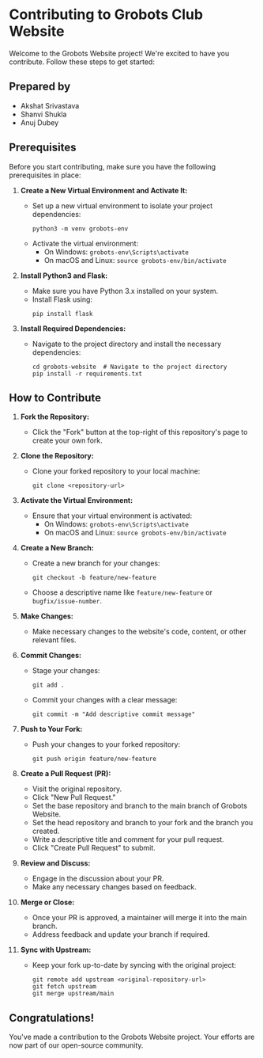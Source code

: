 # Contributing to Grobots Club Website

Welcome to the Grobots Website project! We're excited to have you contribute. Follow these steps to get started:

## Prepared by
- Akshat Srivastava
- Shanvi Shukla
- Anuj Dubey

## Prerequisites

Before you start contributing, make sure you have the following prerequisites in place:

1. **Create a New Virtual Environment and Activate It:**
   - Set up a new virtual environment to isolate your project dependencies:
     ```
     python3 -m venv grobots-env
     ```
   - Activate the virtual environment:
     - On Windows: `grobots-env\Scripts\activate`
     - On macOS and Linux: `source grobots-env/bin/activate`

2. **Install Python3 and Flask:**
   - Make sure you have Python 3.x installed on your system.
   - Install Flask using:
     ```
     pip install flask
     ```

3. **Install Required Dependencies:**
   - Navigate to the project directory and install the necessary dependencies:
     ```
     cd grobots-website  # Navigate to the project directory
     pip install -r requirements.txt
     ```

## How to Contribute

1. **Fork the Repository:**
   - Click the "Fork" button at the top-right of this repository's page to create your own fork.

2. **Clone the Repository:**
   - Clone your forked repository to your local machine:
     ```
     git clone <repository-url>
     ```

3. **Activate the Virtual Environment:**
   - Ensure that your virtual environment is activated:
     - On Windows: `grobots-env\Scripts\activate`
     - On macOS and Linux: `source grobots-env/bin/activate`

4. **Create a New Branch:**
   - Create a new branch for your changes:
     ```
     git checkout -b feature/new-feature
     ```
   - Choose a descriptive name like `feature/new-feature` or `bugfix/issue-number`.

5. **Make Changes:**
   - Make necessary changes to the website's code, content, or other relevant files.

6. **Commit Changes:**
   - Stage your changes:
     ```
     git add .
     ```
   - Commit your changes with a clear message:
     ```
     git commit -m "Add descriptive commit message"
     ```

7. **Push to Your Fork:**
   - Push your changes to your forked repository:
     ```
     git push origin feature/new-feature
     ```

8. **Create a Pull Request (PR):**
   - Visit the original repository.
   - Click "New Pull Request."
   - Set the base repository and branch to the main branch of Grobots Website.
   - Set the head repository and branch to your fork and the branch you created.
   - Write a descriptive title and comment for your pull request.
   - Click "Create Pull Request" to submit.

9. **Review and Discuss:**
   - Engage in the discussion about your PR.
   - Make any necessary changes based on feedback.

10. **Merge or Close:**
    - Once your PR is approved, a maintainer will merge it into the main branch.
    - Address feedback and update your branch if required.

11. **Sync with Upstream:**
    - Keep your fork up-to-date by syncing with the original project:
      ```
      git remote add upstream <original-repository-url>
      git fetch upstream
      git merge upstream/main
      ```

## Congratulations!
You've made a contribution to the Grobots Website project. Your efforts are now part of our open-source community.
